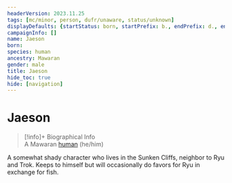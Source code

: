 ```yaml
---
headerVersion: 2023.11.25
tags: [mc/minor, person, dufr/unaware, status/unknown]
displayDefaults: {startStatus: born, startPrefix: b., endPrefix: d., endStatus: died}
campaignInfo: []
name: Jaeson
born:
species: human
ancestry: Mawaran
gender: male
title: Jaeson
hide_toc: true
hide: [navigation]
---
```

# Jaeson
>[!info]+ Biographical Info  
> A Mawaran [human](<../../species/humans/humans.md>) (he/him)

A somewhat shady character who lives in the Sunken Cliffs, neighbor to Ryu and Trok. Keeps to himself but will occasionally do favors for Ryu in exchange for fish.
